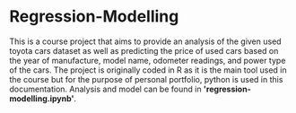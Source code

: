 # Regression-Modelling
This is a course project that aims to provide an analysis of the given used toyota cars dataset as well as predicting the price of used cars based on the year of manufacture, model name, odometer readings, and power type of the cars.
The project is originally coded in R as it is the main tool used in the course but for the purpose of personal portfolio, python is used in this documentation.
Analysis and model can be found in **'regression-modelling.ipynb'**.

